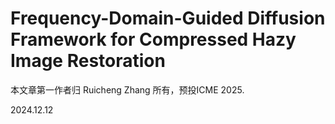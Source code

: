 # Frequency-Domain-Guided Diffusion Framework for Compressed Hazy Image Restoration  #

本文章第一作者归 Ruicheng Zhang 所有，预投ICME 2025.

2024.12.12
